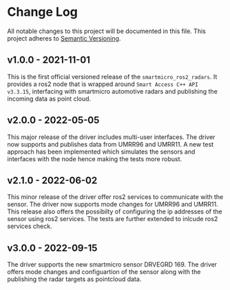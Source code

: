 # Change Log
All notable changes to this project will be documented in this file. This project adheres to [Semantic Versioning](http://semver.org/).
 
## v1.0.0 - 2021-11-01

This is the first official versioned release of the `smartmicro_ros2_radars`. It provides a ros2 node that is wrapped around `Smart Access C++ API v3.3.15`, interfacing with smartmicro automotive radars and publishing the incoming data as point cloud.

## v2.0.0 - 2022-05-05

This major release of the driver includes multi-user interfaces. The driver now supports and publishes data from UMRR96 and UMRR11.
A new test approach has been implemented which simulates the sensors and interfaces with the node hence making the tests more robust.

## v2.1.0 - 2022-06-02

This minor release of the driver offer ros2 services to communicate with the sensor. The driver now supports mode changes for UMRR96 and UMRR11.
This release also offers the possibilty of configuring the ip addresses of the sensor using ros2 services. The tests are further extended to inlcude ros2 services check.

## v3.0.0 - 2022-09-15

The driver supports the new smartmicro sensor DRVEGRD 169. The driver offers mode changes and configuartion of the sensor along with the publishing the radar targets as pointcloud data.